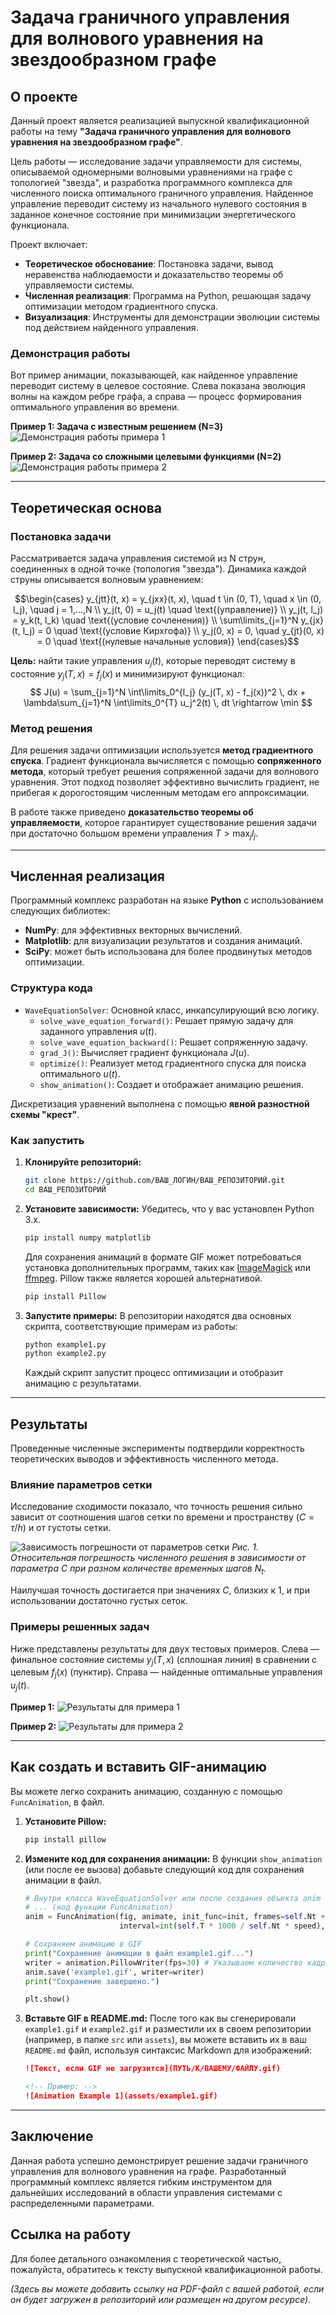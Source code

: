 # Задача граничного управления для волнового уравнения на звездообразном графе

## О проекте

Данный проект является реализацией выпускной квалификационной работы на тему **"Задача граничного управления для волнового уравнения на звездообразном графе"**.

Цель работы — исследование задачи управляемости для системы, описываемой одномерными волновыми уравнениями на графе с топологией "звезда", и разработка программного комплекса для численного поиска оптимального граничного управления. Найденное управление переводит систему из начального нулевого состояния в заданное конечное состояние при минимизации энергетического функционала.

Проект включает:
*   **Теоретическое обоснование**: Постановка задачи, вывод неравенства наблюдаемости и доказательство теоремы об управляемости системы.
*   **Численная реализация**: Программа на Python, решающая задачу оптимизации методом градиентного спуска.
*   **Визуализация**: Инструменты для демонстрации эволюции системы под действием найденного управления.

### Демонстрация работы

Вот пример анимации, показывающей, как найденное управление переводит систему в целевое состояние. Слева показана эволюция волны на каждом ребре графа, а справа — процесс формирования оптимального управления во времени.

**Пример 1: Задача с известным решением (N=3)**
![Демонстрация работы примера 1](./Assets/example1_optimize.gif)

**Пример 2: Задача со сложными целевыми функциями (N=2)**
![Демонстрация работы примера 2](./Assets/example2_optimize.gif)

---

## Теоретическая основа

### Постановка задачи

Рассматривается задача управления системой из N струн, соединенных в одной точке (топология "звезда"). Динамика каждой струны описывается волновым уравнением:
```math
\begin{cases}
    y_{jtt}(t, x) = y_{jxx}(t, x), \quad t \in (0, T), \quad x \in (0, l_j), \quad j = 1,...,N \\
    y_j(t, 0) = u_j(t) \quad \text{(управление)} \\
    y_j(t, l_j) = y_k(t, l_k) \quad \text{(условие сочленения)} \\
    \sum\limits_{j=1}^N y_{jx}(t, l_j) = 0 \quad \text{(условие Кирхгофа)} \\
    y_j(0, x) = 0, \quad y_{jt}(0, x) = 0 \quad \text{(нулевые начальные условия)}
\end{cases}
```
**Цель:** найти такие управления $u_j(t)$, которые переводят систему в состояние $y_j(T, x) = f_j(x)$ и минимизируют функционал:
$$
J(u) = \sum_{j=1}^N \int\limits_0^{l_j} (y_j(T, x) - f_j(x))^2 \, dx + \lambda\sum_{j=1}^N \int\limits_0^{T} u_j^2(t) \, dt \rightarrow \min
$$

### Метод решения

Для решения задачи оптимизации используется **метод градиентного спуска**. Градиент функционала вычисляется с помощью **сопряженного метода**, который требует решения сопряженной задачи для волнового уравнения. Этот подход позволяет эффективно вычислить градиент, не прибегая к дорогостоящим численным методам его аппроксимации.

В работе также приведено **доказательство теоремы об управляемости**, которое гарантирует существование решения задачи при достаточно большом времени управления $T > \max_j l_j$.

---

## Численная реализация

Программный комплекс разработан на языке **Python** с использованием следующих библиотек:
*   **NumPy**: для эффективных векторных вычислений.
*   **Matplotlib**: для визуализации результатов и создания анимаций.
*   **SciPy**: может быть использована для более продвинутых методов оптимизации.

### Структура кода

*   `WaveEquationSolver`: Основной класс, инкапсулирующий всю логику.
    *   `solve_wave_equation_forward()`: Решает прямую задачу для заданного управления $u(t)$.
    *   `solve_wave_equation_backward()`: Решает сопряженную задачу.
    *   `grad_J()`: Вычисляет градиент функционала $J(u)$.
    *   `optimize()`: Реализует метод градиентного спуска для поиска оптимального $u(t)$.
    *   `show_animation()`: Создает и отображает анимацию решения.

Дискретизация уравнений выполнена с помощью **явной разностной схемы "крест"**.

### Как запустить

1.  **Клонируйте репозиторий:**
    ```bash
    git clone https://github.com/ВАШ_ЛОГИН/ВАШ_РЕПОЗИТОРИЙ.git
    cd ВАШ_РЕПОЗИТОРИЙ
    ```

2.  **Установите зависимости:**
    Убедитесь, что у вас установлен Python 3.x.
    ```bash
    pip install numpy matplotlib
    ```
    Для сохранения анимаций в формате GIF может потребоваться установка дополнительных программ, таких как [ImageMagick](https://imagemagick.org/) или [ffmpeg](https://ffmpeg.org/). Pillow также является хорошей альтернативой.
    ```bash
    pip install Pillow
    ```

3.  **Запустите примеры:**
    В репозитории находятся два основных скрипта, соответствующие примерам из работы:
    ```bash
    python example1.py
    python example2.py
    ```
    Каждый скрипт запустит процесс оптимизации и отобразит анимацию с результатами.

---

## Результаты

Проведенные численные эксперименты подтвердили корректность теоретических выводов и эффективность численного метода.

### Влияние параметров сетки

Исследование сходимости показало, что точность решения сильно зависит от соотношения шагов сетки по времени и пространству ($C = \tau/h$) и от густоты сетки.

![Зависимость погрешности от параметров сетки](src/Figure_1.png)
*Рис. 1. Относительная погрешность численного решения в зависимости от параметра C при разном количестве временных шагов $N_t$.*

Наилучшая точность достигается при значениях $C$, близких к 1, и при использовании достаточно густых сеток.

### Примеры решенных задач

Ниже представлены результаты для двух тестовых примеров. Слева — финальное состояние системы $y_j(T,x)$ (сплошная линия) в сравнении с целевым $f_j(x)$ (пунктир). Справа — найденные оптимальные управления $u_j(t)$.

**Пример 1:**
![Результаты для примера 1](src/Figure_2.png)

**Пример 2:**
![Результаты для примера 2](src/Figure_3.png)

---

## Как создать и вставить GIF-анимацию

Вы можете легко сохранить анимацию, созданную с помощью `FuncAnimation`, в файл.

1.  **Установите Pillow:**
    ```bash
    pip install pillow
    ```

2.  **Измените код для сохранения анимации:**
    В функции `show_animation` (или после ее вызова) добавьте следующий код для сохранения анимации в файл.

    ```python
    # Внутри класса WaveEquationSolver или после создания объекта anim
    # ... (код функции FuncAnimation)
    anim = FuncAnimation(fig, animate, init_func=init, frames=self.Nt + 1,
                         interval=int(self.T * 1000 / self.Nt * speed), blit=True)

    # Сохраняем анимацию в GIF
    print("Сохранение анимации в файл example1.gif...")
    writer = animation.PillowWriter(fps=30) # Указываем количество кадров в секунду
    anim.save('example1.gif', writer=writer)
    print("Сохранение завершено.")

    plt.show()
    ```

3.  **Вставьте GIF в README.md:**
    После того как вы сгенерировали `example1.gif` и `example2.gif` и разместили их в своем репозитории (например, в папке `src` или `assets`), вы можете вставить их в ваш `README.md` файл, используя синтаксис Markdown для изображений:
    ```markdown
    ![Текст, если GIF не загрузится](ПУТЬ/К/ВАШЕМУ/ФАЙЛУ.gif)

    <!-- Пример: -->
    ![Animation Example 1](assets/example1.gif)
    ```

---

## Заключение

Данная работа успешно демонстрирует решение задачи граничного управления для волнового уравнения на графе. Разработанный программный комплекс является гибким инструментом для дальнейших исследований в области управления системами с распределенными параметрами.

## Ссылка на работу

Для более детального ознакомления с теоретической частью, пожалуйста, обратитесь к тексту выпускной квалификационной работы.

*(Здесь вы можете добавить ссылку на PDF-файл с вашей работой, если он будет загружен в репозиторий или размещен на другом ресурсе).*
